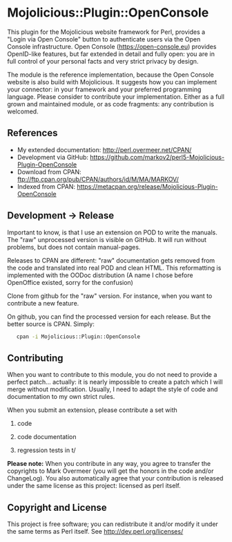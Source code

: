 # Mojolicious::Plugin::OpenConsole

This plugin for the Mojolicious website framework for Perl, provides
a "Login via Open Console" button to authenticate users via the
Open Console infrastructure.  Open Console (<https://open-console.eu>)
provides OpenID-like features, but far extended in detail and fully
open: you are in full control of your personal facts and very strict
privacy by design.

The module is the reference implementation, because the Open Console
website is also build with Mojolicious.  It suggests how you can implement
your connector: in your framework and your preferred programming language.
Please consider to contribute your implementation.  Either as a full grown
and maintained module, or as code fragments: any contribution is welcomed.

## References

  * My extended documentation: <http://perl.overmeer.net/CPAN/>
  * Development via GitHub: <https://github.com/markov2/perl5-Mojolicious-Plugin-OpenConsole>
  * Download from CPAN: <ftp://ftp.cpan.org/pub/CPAN/authors/id/M/MA/MARKOV/>
  * Indexed from CPAN: <https://metacpan.org/release/Mojolicious-Plugin-OpenConsole>

## Development &rarr; Release

Important to know, is that I use an extension on POD to write the manuals.
The "raw" unprocessed version is visible on GitHub.  It will run without
problems, but does not contain manual-pages.

Releases to CPAN are different: "raw" documentation gets removed from
the code and translated into real POD and clean HTML.  This reformatting
is implemented with the OODoc distribution (A name I chose before OpenOffice
existed, sorry for the confusion)

Clone from github for the "raw" version.  For instance, when you want
to contribute a new feature.

On github, you can find the processed version for each release.  But the
better source is CPAN.  Simply:
```sh
   cpan -i Mojolicious::Plugin::OpenConsole
```

## Contributing

When you want to contribute to this module, you do not need to provide
a perfect patch... actually: it is nearly impossible to create a patch
which I will merge without modification.  Usually, I need to adapt the
style of code and documentation to my own strict rules.

When you submit an extension, please contribute a set with

1. code

2. code documentation

3. regression tests in t/

**Please note:**
When you contribute in any way, you agree to transfer the copyrights to
Mark Overmeer (you will get the honors in the code and/or ChangeLog).
You also automatically agree that your contribution is released under
the same license as this project: licensed as perl itself.

## Copyright and License

This project is free software; you can redistribute it and/or modify it
under the same terms as Perl itself.
See <http://dev.perl.org/licenses/>
